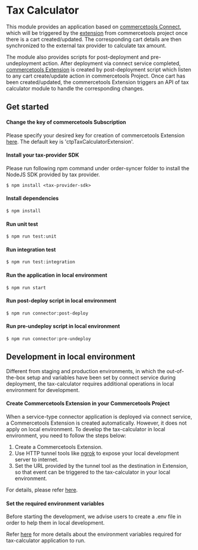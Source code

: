 # Tax Calculator
This module provides an application based on [commercetools Connect](https://docs.commercetools.com/connect), which will be triggered by the [extension](https://docs.commercetools.com/tutorials/extensions) from commercetools project once there is a cart created/updated. The corresponding cart details are then synchronized to the external tax provider to calculate tax amount.

The module also provides scripts for post-deployment and pre-undeployment action. After deployment via connect service completed, [commercetools Extension](https://docs.commercetools.com/tutorials/extensions) is created by post-deployment script which listen to any cart create/update action in commercetools Project. Once cart has been created/updated, the commercetools Extension triggers an API of tax calculator module to handle the corresponding changes.

## Get started
#### Change the key of commercetools Subscription
Please specify your desired key for creation of commercetools Extension [here](https://github.com/commercetools/connect-tax-integration-template/blob/dbdce163f08b36d8635d7705dd58c89d03bf8399/tax-calculator/src/connectors/constants.js#L2C50-L2C75).
The default key is 'ctpTaxCalculatorExtension'.

#### Install your tax-provider SDK 
Please run following npm command under order-syncer folder to install the NodeJS SDK provided by tax provider.

```
$ npm install <tax-provider-sdk>
```
#### Install dependencies
```
$ npm install
```
#### Run unit test
```
$ npm run test:unit
```
#### Run integration test
```
$ npm run test:integration
```
#### Run the application in local environment
```
$ npm run start
```
#### Run post-deploy script in local environment
```
$ npm run connector:post-deploy
```
#### Run pre-undeploy script in local environment
```
$ npm run connector:pre-undeploy
```

## Development in local environment
Different from staging and production environments, in which the out-of-the-box setup and variables have been set by connect service during deployment, the tax-calculator requires additional operations in local environment for development.
#### Create Commercetools Extension in your Commercetools Project
When a service-type connector application is deployed via connect service, a Commercetools Extension is created automatically. However, it does not apply on local environment. To develop the tax-calculator in local environment, you need to follow the steps below:
1. Create a Commercetools Extension.
2. Use HTTP tunnel tools like [ngrok](https://ngrok.com/docs/getting-started) to expose your local development server to internet.
3. Set the URL provided by the tunnel tool as the destination in Extension, so that event can be triggered to the tax-calculator in your local environment.

For details, please refer [here](https://docs.commercetools.com/tutorials/extensions).

#### Set the required environment variables

Before starting the development, we advise users to create a .env file in order to help them in local development.
      
Refer [here](https://github.com/commercetools/connect-tax-integration-template/tree/fix-documentation#deployment-configuration) for more details about the environment variables required for tax-calculator application to run.